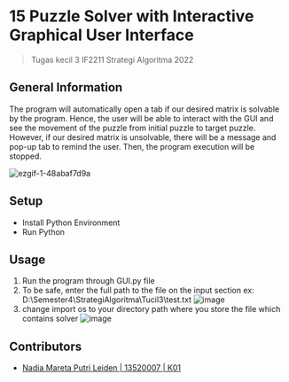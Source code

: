 # 15 Puzzle Solver with Interactive Graphical User Interface
> Tugas kecil 3 IF2211 Strategi Algoritma 2022

## General Information
The program will automatically open a tab if our desired matrix is solvable by the program. Hence, the user will be able to interact with the GUI and see the movement of the puzzle from initial puzzle to target puzzle. However, if our desired matrix is unsolvable, there will be a message and pop-up tab to remind the user. Then, the program execution will be stopped.

![ezgif-1-48abaf7d9a](https://user-images.githubusercontent.com/82803405/161474045-5bcbf51c-e8a1-4c99-abf4-6b19422f11f1.gif)

## Setup
- Install Python Environment
- Run Python

## Usage
1. Run the program through GUI.py file
2. To be safe, enter the full path to the file on the input section
   ex: D:\\Semester4\\StrategiAlgoritma\\Tucil3\\test.txt
   ![image](https://user-images.githubusercontent.com/82803405/161503479-c1cd49b3-8e79-4c31-acc0-b09f8865b763.png)
3. change import os to your directory path where you store the file which contains solver
   ![image](https://user-images.githubusercontent.com/82803405/161471956-4af111d1-fe84-4ab9-b938-926c4aef5413.png)

## Contributors
- [Nadia Mareta Putri Leiden | 13520007 | K01](https://github.com/KorbanFidas2A)
